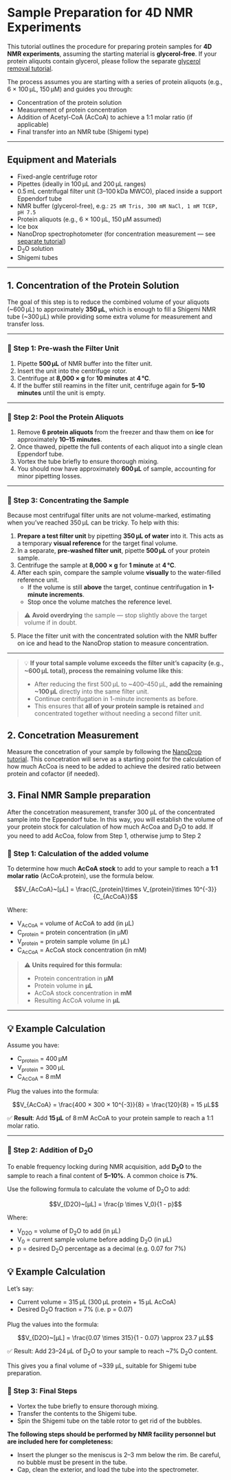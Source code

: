 # Sample Preparation for 4D NMR Experiments

This tutorial outlines the procedure for preparing protein samples for **4D NMR experiments**, assuming the starting material is **glycerol-free**. If your protein aliquots contain glycerol, please follow the separate [glycerol removal tutorial](./Glycerol_Removal.md).

The process assumes you are starting with a series of protein aliquots (e.g., 6 × 100 μL, 150 μM) and guides you through:

- Concentration of the protein solution  
- Measurement of protein concentration  
- Addition of Acetyl-CoA (AcCoA) to achieve a 1:1 molar ratio (if applicable)
- Final transfer into an NMR tube (Shigemi type)

---

## Equipment and Materials

- Fixed-angle centrifuge rotor
- Pipettes (ideally in 100 μL and 200 μL ranges)
- 0.5 mL centrifugal filter unit (3–100 kDa MWCO), placed inside a support Eppendorf tube
- NMR buffer (glycerol-free), e.g.: `25 mM Tris, 300 mM NaCl, 1 mM TCEP, pH 7.5`
- Protein aliquots (e.g., 6 × 100 μL, 150 μM assumed)
- Ice box
- NanoDrop spectrophotometer (for concentration measurement — see [separate tutorial](./NanoDrop_tutorial.md))
- D<sub>2</sub>O solution
- Shigemi tubes

---

## 1. Concentration of the Protein Solution

The goal of this step is to reduce the combined volume of your aliquots (~600 μL) to approximately **350 μL**, which is enough to fill a Shigemi NMR tube (~300 μL) while providing some extra volume for measurement and transfer loss.

---

### 🔹 Step 1: Pre-wash the Filter Unit

1. Pipette **500 μL** of NMR buffer into the filter unit.
2. Insert the unit into the centrifuge rotor.
3. Centrifuge at **8,000 × g** for **10 minutes** at **4 °C**.
4. If the buffer still reamins in the filter unit, centrifuge again for **5–10 minutes** until the unit is empty.

---

### 🔹 Step 2: Pool the Protein Aliquots

1. Remove **6 protein aliquots** from the freezer and thaw them on **ice** for approximately **10–15 minutes**.
2. Once thawed, pipette the full contents of each aliquot into a single clean Eppendorf tube.
3. Vortex the tube briefly to ensure thorough mixing.
4. You should now have approximately **600 μL** of sample, accounting for minor pipetting losses.

---

### 🔹 Step 3: Concentrating the Sample

Because most centrifugal filter units are not volume-marked, estimating when you’ve reached 350 μL can be tricky. To help with this:

1. **Prepare a test filter unit** by pipetting **350 μL of water** into it. This acts as a temporary **visual reference** for the target final volume.
2. In a separate, **pre-washed filter unit**, pipette **500 μL** of your protein sample.
3. Centrifuge the sample at **8,000 × g** for **1 minute** at **4 °C**.
4. After each spin, compare the sample volume **visually** to the water-filled reference unit.
   - If the volume is still **above** the target, continue centrifugation in **1-minute increments**.
   - Stop once the volume matches the reference level.

> ⚠️ **Avoid overdrying** the sample — stop slightly above the target volume if in doubt.

5. Place the filter unit with the concentrated solution with the NMR buffer on ice and head to the NanoDrop station to measure concentration. 
---

> 💡 **If your total sample volume exceeds the filter unit’s capacity (e.g., ~600 μL total), process the remaining volume like this**:
>
> - After reducing the first 500 μL to ~400–450 μL, **add the remaining ~100 μL** directly into the same filter unit.
> - Continue centrifugation in 1-minute increments as before.
> - This ensures that **all of your protein sample is retained** and concentrated together without needing a second filter unit.

## 2. Concetration Measurement

Measure the concetration of your sample by following the [NanoDrop tutorial](../Misc/NanoDrop_tutorial.md). This concetration will serve as a starting point for the calculation of how much AcCoa is need to be added to achieve the desired ratio between protein and cofactor (if needed).

## 3. Final NMR Sample preparation

After the concetration measurement, transfer 300 μL of the concentrated sample into the Eppendorf tube. In this way, you will establish the volume of your protein stock for calculation of how much AcCoa and D<sub>2</sub>O to add. If you need to add AcCoa, folow from Step 1, otherwise jump to Step 2

### 🔹 Step 1: Calculation of the added volume

To determine how much **AcCoA stock** to add to your sample to reach a **1:1 molar ratio** (AcCoA:protein), use the formula below.

```math
V_{AcCoA}~[μL] = \frac{C_{protein}\times V_{protein}\times 10^{-3}}{C_{AcCoA}}
```

Where:
- V<sub>AcCoA</sub> = volume of AcCoA to add (in μL)  
- C<sub>protein</sub> = protein concentration (in μM)  
- V<sub>protein</sub> = protein sample volume (in μL)  
- C<sub>AcCoA</sub> = AcCoA stock concentration (in mM)  

> ⚠️ **Units required for this formula:**
> - Protein concentration in **μM**
> - Protein volume in **μL**
> - AcCoA stock concentration in **mM**
> - Resulting AcCoA volume in **μL**

---

## 💡 Example Calculation

Assume you have:
- C<sub>protein</sub> = 400 μM  
- V<sub>protein</sub> = 300 μL  
- C<sub>AcCoA</sub> = 8 mM

Plug the values into the formula:

```math
V_{AcCoA} = \frac{400 × 300 × 10^{-3}}{8} = \frac{120}{8} = 15 μL
```

✅ **Result**: Add **15 μL** of 8 mM AcCoA to your protein sample to reach a 1:1 molar ratio.

---
### 🔹 Step 2: Addition of D<sub>2</sub>O

To enable frequency locking during NMR acquisition, add **D<sub>2</sub>O** to the sample to reach a final content of **5–10%**. A common choice is **7%**.

Use the following formula to calculate the volume of D<sub>2</sub>O to add:

```math
V_{D2O}~[μL] = \frac{p \times V_0}{1 - p}
```

Where:
- V<sub>D2O</sub> = volume of D<sub>2</sub>O to add (in μL)
- V<sub>0</sub> = current sample volume before adding D<sub>2</sub>O (in μL)
- p = desired D<sub>2</sub>O percentage as a decimal (e.g. 0.07 for 7%)

## 💡 Example Calculation

Let’s say:
- Current volume = 315 μL (300 μL protein + 15 μL AcCoA)
- Desired D<sub>2</sub>O fraction = 7% (i.e. p = 0.07)

Plug the values into the formula:

```math
V_{D2O}~[μL] = \frac{0.07 \times 315}{1 - 0.07} \approx 23.7 μL
```

✅ Result: Add 23–24 μL of D<sub>2</sub>O to your sample to reach ~7% D<sub>2</sub>O content.

This gives you a final volume of ~339 μL, suitable for Shigemi tube preparation.

### 🔹 Step 3: Final Steps

- Vortex the tube briefly to ensure thorough mixing.
- Transfer the contents to the Shigemi tube.
- Spin the Shigemi tube on the table rotor to get rid of the bubbles.

**The following steps should be performed by NMR facility personnel but are included here for completeness:**

- Insert the plunger so the meniscus is 2–3 mm below the rim. Be careful, no bubble must be present in the tube.
- Cap, clean the exterior, and load the tube into the spectrometer.
